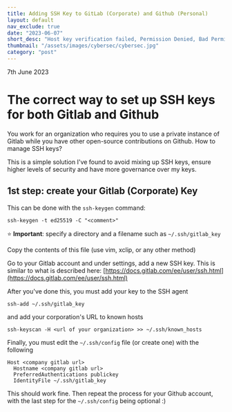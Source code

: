```yaml
---
title: Adding SSH Key to GitLab (Corporate) and Github (Personal)
layout: default
nav_exclude: true
date: "2023-06-07"
short_desc: "Host key verification failed, Permission Denied, Bad Permissions, Error in libcrypto and other annoying issues you can prevent by ssh keys organization"
thumbnail: "/assets/images/cybersec/cybersec.jpg"
category: "post"
---
```

7th June 2023
# The correct way to set up SSH keys for both Gitlab and Github

You work for an organization who requires you to use a private instance of Gitlab while you have other open-source contributions on Github. How to manage SSH keys?

This is a simple solution I've found to avoid mixing up SSH keys, ensure higher levels of security and have more governance over my keys. 

## 1st step: create your Gitlab (Corporate) Key

This can be done with the `ssh-keygen` command:

```shell
ssh-keygen -t ed25519 -C "<comment>"
```

⭐ **Important**: specify a directory and a filename such as `~/.ssh/gitlab_key`

Copy the contents of this file (use vim, xclip, or any other method)

Go to your Gitlab account and under settings, add a new SSH key. This is similar to what is described here: [https://docs.gitlab.com/ee/user/ssh.html](https://docs.gitlab.com/ee/user/ssh.html)

After you've done this, you must add your key to the SSH agent

```shell
ssh-add ~/.ssh/gitlab_key
```

and add your corporation's URL to known hosts 


```shell
ssh-keyscan -H <url of your organization> >> ~/.ssh/known_hosts
```

Finally, you must edit the `~/.ssh/config` file (or create one) with the following

```shell
Host <company gitlab url>
  Hostname <company gitlab url>
  PreferredAuthentications publickey
  IdentityFile ~/.ssh/gitlab_key
```

This should work fine. Then repeat the process for your Github account, with the last step for the `~/.ssh/config` being optional :)